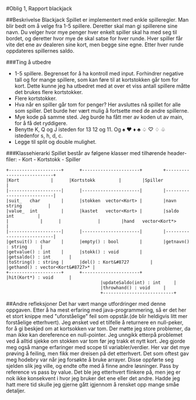 #Oblig 1, Rapport blackjack

##Beskrivelse
Blackjack
Spillet er implementert med enkle spilleregler. Man blir bedt om å velge fra 1-5 spillere. Deretter skal man gi spillerene sine navn. Du velger hvor mye penger hver enkelt spiller skal ha med seg til bordet, og deretter hvor mye de skal satse for hver runde. Hver spiller får vite det ene av dealeren sine kort, men begge sine egne. Etter hver runde oppdateres spillernes saldo.

###Ting å utbedre
- 1-5 spillere. Begrenset for å ha kontroll med input. Forhindrer negative tall og for mange spillere, som kan føre til at kortstokken går tom for kort. Dette kunne jeg ha utbedret med at over et viss antall spillere måtte det brukes flere kortstokker.
- Flere kortstokker.
- Hva når en spiller går tom for penger? Her avsluttes nå spillet for alle som spiller. Det burde her vært mulig å fortsette med de andre spillerne.
- Mye kode på samme sted. Jeg burde ha fått mer av koden ut av main, for å få det ryddigere.
- Benytte K, Q og J isteden for 13 12 og 11. Og ♠ ♥ ♦ ♣ ♤ ♡ ♢ ♧ istedenfor s, h, d, c.
- Legge til split og double mulighet.


###Klassehierarki
	Spillet består av følgene klasser med tilhørende header-filer:
	- Kort
	- Kortstokk
	- Spiller
	
	+--------------------+		+----------------------+ 		+---------------------------+
	|Kort		     |		|Kortstokk	       |		|Spiller		    |
	|--------------------|		|----------------------|		|---------------------------|
	|suit_	 char	     |		|stokken  vector<Kort> |		|navn	string		    |
	|value_	 int	     |		|kastet	  vector<Kort> |		|saldo	int		    |
	|		     |		|		       |		|hand	vector<Kort*>	    |
	|--------------------|		|----------------------|		|---------------------------|
	|getsuit() : char    |		|empty() : bool	       |		|getnavn() : string	    |
	|getvalue() : int    |		|stokk() : void	       |		|getsaldo() : int	    |
	|toString() : string |		|del() : Kort&#8727	       |		|gethand() : vector<Kort&#8727>* |
	+--------------------+		+----------------------+		|hit(Kort*) : void	    |
										|updateSaldo(int) : int     |
										|throwhand() : void	    |
										+---------------------------+

	 
##Andre refleksjoner
Det har vært mange utfordringer med denne oppgaven. Etter å ha mest erfaring med java-programmering, så er det her et stort knippe med "uforståelige" feil som oppstår.(de blir heldigvis litt mer forståelige etterhvert).
Jeg ønsket ved et tilfelle å returnere en null-peker, for å gi beskjed om at kortsokken var tom. Der møtte jeg store problemer, da man ikke kan dereference en null-pointer. Jeg unngikk etterpå problemet ved å alltid sjekke om stokken var tom før jeg trakk et nytt kort.
Jeg gjorde meg også mange erfaringer med scope til variabler/verdier. Her var det mye prøving å feiling, men fikk mer dreisen på det etterhvert.
Det som oftest gav meg hodebry var når jeg forsøkte å bruke arrayer. Disse oppførte seg sjelden slik jeg ville, og endte ofte med å finne andre løsninger.
Pass by reference vs pass by value. Det ble jeg etterhvert flinkere på, men jeg er nok ikke konsekvent i hvor jeg bruker det ene eller det andre. Hadde jeg hatt mere tid skulle jeg gjerne gått igjennom å rensket opp mange småe detaljer.
